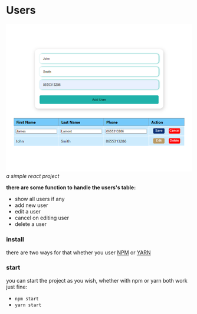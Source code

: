 # Users 


![users](../docs/images/Add%20User.png "users project")
_a simple react project_

 **there are some function to handle the users's table:**
- show all users if any
- add new user 
- edit a user
- cancel on editing user
- delete a user

### install
there are two ways for that whether you user  [NPM](https://docs.npmjs.com/) or [YARN](https://yarnpkg.com/getting-started)

### start 
you can start the project as you wish, whether with npm or yarn both work just fine: 
- `npm start`
- `yarn start`